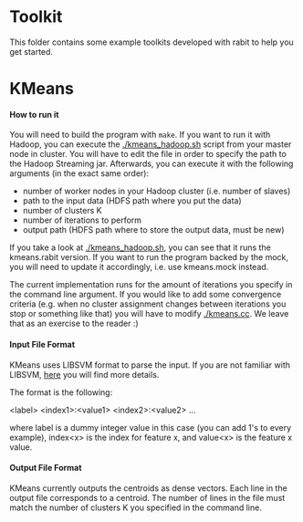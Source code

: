 Toolkit
====
This folder contains some example toolkits developed with rabit to help you get started. 

KMeans
====

#### How to run it
You will need to build the program with ```make```. 
If you want to run it with Hadoop, you can execute the [./kmeans_hadoop.sh](./kmeans_hadoop.sh) script from your master node in cluster. 
You will have to edit the file in order to specify the path to the Hadoop Streaming jar. Afterwards, you can execute it with the following arguments (in the exact same order):

* number of worker nodes in your Hadoop cluster (i.e. number of slaves)
* path to the input data (HDFS path where you put the data)
* number of clusters K
* number of iterations to perform
* output path (HDFS path where to store the output data, must be new)

If you take a look at [./kmeans_hadoop.sh](./kmeans_hadoop.sh), you can see that it runs the kmeans.rabit version. If you want to run the program backed by the mock, you will need to update it accordingly, i.e. use kmeans.mock instead.

The current implementation runs for the amount of iterations you specify in the command line argument. If you would like to add some convergence criteria (e.g. when no cluster assignment changes between iterations you stop or something like that) you will have to modify [./kmeans.cc](./kmeans.cc). We leave that as an exercise to the reader :)

#### Input File Format
KMeans uses LIBSVM format to parse the input. If you are not familiar with LIBSVM, <a href="http://www.csie.ntu.edu.tw/~cjlin/libsvmtools/datasets/">here</a> you will find more details. 

The format is the following:

&lt;label&gt; &lt;index1&gt;:&lt;value1&gt; &lt;index2&gt;:&lt;value2&gt; ...

where label is a dummy integer value in this case (you can add 1's to every example), index&lt;x&gt; is the index for feature x, and value&lt;x&gt; is the feature x value.

#### Output File Format
KMeans currently outputs the centroids as dense vectors. Each line in the output file corresponds to a centroid. The number of lines in the file must match the number of clusters K you specified in the command line.

